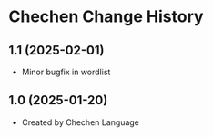 Chechen Change History
====================

1.1 (2025-02-01)
----------------
* Minor bugfix in wordlist

1.0 (2025-01-20)
----------------
* Created by Chechen Language
